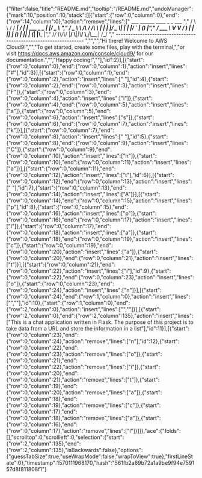 {"filter":false,"title":"README.md","tooltip":"/README.md","undoManager":{"mark":10,"position":10,"stack":[[{"start":{"row":0,"column":0},"end":{"row":14,"column":0},"action":"remove","lines":["         ___        ______     ____ _                 _  ___  ","        / \\ \\      / / ___|   / ___| | ___  _   _  __| |/ _ \\ ","       / _ \\ \\ /\\ / /\\___ \\  | |   | |/ _ \\| | | |/ _` | (_) |","      / ___ \\ V  V /  ___) | | |___| | (_) | |_| | (_| |\\__, |","     /_/   \\_\\_/\\_/  |____/   \\____|_|\\___/ \\__,_|\\__,_|  /_/ "," ----------------------------------------------------------------- ","","","Hi there! Welcome to AWS Cloud9!","","To get started, create some files, play with the terminal,","or visit https://docs.aws.amazon.com/console/cloud9/ for our documentation.","","Happy coding!",""],"id":2}],[{"start":{"row":0,"column":0},"end":{"row":0,"column":1},"action":"insert","lines":["#"],"id":3}],[{"start":{"row":0,"column":1},"end":{"row":0,"column":2},"action":"insert","lines":[" "],"id":4},{"start":{"row":0,"column":2},"end":{"row":0,"column":3},"action":"insert","lines":["F"]},{"start":{"row":0,"column":3},"end":{"row":0,"column":4},"action":"insert","lines":["l"]},{"start":{"row":0,"column":4},"end":{"row":0,"column":5},"action":"insert","lines":["a"]},{"start":{"row":0,"column":5},"end":{"row":0,"column":6},"action":"insert","lines":["s"]},{"start":{"row":0,"column":6},"end":{"row":0,"column":7},"action":"insert","lines":["k"]}],[{"start":{"row":0,"column":7},"end":{"row":0,"column":8},"action":"insert","lines":[" "],"id":5},{"start":{"row":0,"column":8},"end":{"row":0,"column":9},"action":"insert","lines":["C"]},{"start":{"row":0,"column":9},"end":{"row":0,"column":10},"action":"insert","lines":["h"]},{"start":{"row":0,"column":10},"end":{"row":0,"column":11},"action":"insert","lines":["a"]}],[{"start":{"row":0,"column":11},"end":{"row":0,"column":12},"action":"insert","lines":["t"],"id":6}],[{"start":{"row":0,"column":12},"end":{"row":0,"column":13},"action":"insert","lines":[" "],"id":7},{"start":{"row":0,"column":13},"end":{"row":0,"column":14},"action":"insert","lines":["A"]}],[{"start":{"row":0,"column":14},"end":{"row":0,"column":15},"action":"insert","lines":["p"],"id":8},{"start":{"row":0,"column":15},"end":{"row":0,"column":16},"action":"insert","lines":["p"]},{"start":{"row":0,"column":16},"end":{"row":0,"column":17},"action":"insert","lines":["l"]},{"start":{"row":0,"column":17},"end":{"row":0,"column":18},"action":"insert","lines":["a"]},{"start":{"row":0,"column":18},"end":{"row":0,"column":19},"action":"insert","lines":["c"]},{"start":{"row":0,"column":19},"end":{"row":0,"column":20},"action":"insert","lines":["a"]},{"start":{"row":0,"column":20},"end":{"row":0,"column":21},"action":"insert","lines":["t"]}],[{"start":{"row":0,"column":21},"end":{"row":0,"column":22},"action":"insert","lines":["i"],"id":9},{"start":{"row":0,"column":22},"end":{"row":0,"column":23},"action":"insert","lines":["o"]},{"start":{"row":0,"column":23},"end":{"row":0,"column":24},"action":"insert","lines":["n"]}],[{"start":{"row":0,"column":24},"end":{"row":1,"column":0},"action":"insert","lines":["",""],"id":10},{"start":{"row":1,"column":0},"end":{"row":2,"column":0},"action":"insert","lines":["",""]}],[{"start":{"row":2,"column":0},"end":{"row":2,"column":135},"action":"insert","lines":["This is a chat application written in Flask. The purpose of this project is to take data from a URL and store the information in a list"],"id":11}],[{"start":{"row":0,"column":23},"end":{"row":0,"column":24},"action":"remove","lines":["n"],"id":12},{"start":{"row":0,"column":22},"end":{"row":0,"column":23},"action":"remove","lines":["o"]},{"start":{"row":0,"column":21},"end":{"row":0,"column":22},"action":"remove","lines":["i"]},{"start":{"row":0,"column":20},"end":{"row":0,"column":21},"action":"remove","lines":["t"]},{"start":{"row":0,"column":19},"end":{"row":0,"column":20},"action":"remove","lines":["a"]},{"start":{"row":0,"column":18},"end":{"row":0,"column":19},"action":"remove","lines":["c"]},{"start":{"row":0,"column":17},"end":{"row":0,"column":18},"action":"remove","lines":["a"]},{"start":{"row":0,"column":16},"end":{"row":0,"column":17},"action":"remove","lines":["l"]}]]},"ace":{"folds":[],"scrolltop":0,"scrollleft":0,"selection":{"start":{"row":2,"column":135},"end":{"row":2,"column":135},"isBackwards":false},"options":{"guessTabSize":true,"useWrapMode":false,"wrapToView":true},"firstLineState":0},"timestamp":1570111968170,"hash":"561fb2a69b72a1a9be9f94e759157d8f811808f1"}